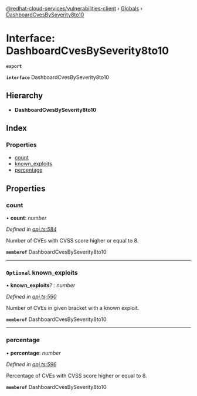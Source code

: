 [@redhat-cloud-services/vulnerabilities-client](../README.md) › [Globals](../globals.md) › [DashboardCvesBySeverity8to10](dashboardcvesbyseverity8to10.md)

# Interface: DashboardCvesBySeverity8to10

**`export`** 

**`interface`** DashboardCvesBySeverity8to10

## Hierarchy

* **DashboardCvesBySeverity8to10**

## Index

### Properties

* [count](dashboardcvesbyseverity8to10.md#count)
* [known_exploits](dashboardcvesbyseverity8to10.md#optional-known_exploits)
* [percentage](dashboardcvesbyseverity8to10.md#percentage)

## Properties

###  count

• **count**: *number*

*Defined in [api.ts:584](https://github.com/RedHatInsights/javascript-clients.gi/blob/master/packages/vulnerabilities/api.ts#L584)*

Number of CVEs with CVSS score higher or equal to 8.

**`memberof`** DashboardCvesBySeverity8to10

___

### `Optional` known_exploits

• **known_exploits**? : *number*

*Defined in [api.ts:590](https://github.com/RedHatInsights/javascript-clients.gi/blob/master/packages/vulnerabilities/api.ts#L590)*

Number of CVEs in given bracket with a known exploit.

**`memberof`** DashboardCvesBySeverity8to10

___

###  percentage

• **percentage**: *number*

*Defined in [api.ts:596](https://github.com/RedHatInsights/javascript-clients.gi/blob/master/packages/vulnerabilities/api.ts#L596)*

Percentage of CVEs with CVSS score higher or equal to 8.

**`memberof`** DashboardCvesBySeverity8to10
